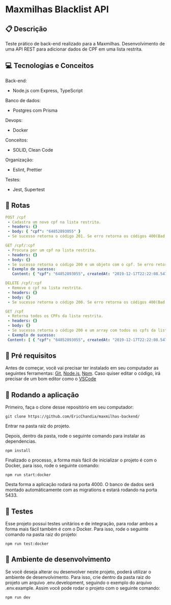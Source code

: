 # Maxmilhas Blacklist API


##  :clipboard: Descrição
Teste prático de back-end realizado para a Maxmilhas. Desenvolvimento de uma API REST para adicionar dados de CPF em uma lista restrita. 


## :computer:	 Tecnologias e Conceitos

Back-end:
- Node.js com Express, TypeScript

Banco de dados:
- Postgres com Prisma

Devops:
- Docker

Conceitos:
- SOLID, Clean Code

Organização: 
- Eslint, Prettier

Testes:
- Jest, Supertest


## :rocket: Rotas

  
   ```yml
POST /cpf
    - Cadastra um novo cpf na lista restrita.
    - headers: {}
    - body: { "cpf": "64852893055" }
    - Se sucesso retorna o código 201. Se erro retorna os códigos 400(Bad Request) ou 409(Conflict);
```

   ```yml
GET /cpf/:cpf
    - Procura por um cpf na lista restrita.
    - headers: {}
    - body: {}
    - Se sucesso retorna o código 200 e um objeto com o cpf. Se erro retorna os códigos 400(Bad Request) ou 404(Not Found);
    - Exemplo de sucesso:
      Content: { "cpf": "64852893055", createdAt: "2019-12-17T22:22:08.547Z"}
```

   ```yml
DELETE /cpf/:cpf
    - Remove o cpf na lista restrita.
    - headers: {}
    - body: {}
    - Se sucesso retorna o código 200. Se erro retorna os códigos 400(Bad Request) ou 404(Not Found);
```

   ```yml
GET /cpf
    - Retorna todos os CPFs da lista restrita.
    - headers: {}
    - body: {}
    - Se sucesso retorna o código 200 e um array com todos os cpfs da lista restrita. Se não houver nenhum cpf retorna um array vazio. Se erro retorna o código 400 400(Bad Request).
    - Exemplo de sucesso:
    Content: [ { "cpf": "64852893055", createdAt: "2019-12-17T22:22:08.547Z"} ]
```

## :rocket: Pré requisitos
Antes de começar, você vai precisar ter instalado em seu computador as seguintes ferramentas:
[Git](https://git-scm.com), [Node.js](https://nodejs.org/en/), [Npm](https://www.npmjs.com/).
Caso quiser editar o código, irá precisar de um bom editor como o [VSCode](https://code.visualstudio.com/)


## 🏁 Rodando a aplicação
Primeiro, faça o clone desse repositório em seu computador:

```
git clone https://github.com/EricChandia/maxmilhas-backend/
```

Entrar na pasta raiz do projeto.


Depois, dentro da pasta, rode o seguinte comando para instalar as dependencias.

```
npm install
```

Finalizado o processo, a forma mais fácil de inicializar o projeto é com o Docker, para isso, rode o seguinte comando:
```
npm run start:docker
```

Desta forma a aplicação rodará na porta 4000. O banco de dados será montado automáticamente com as migrations e estará rodando na porta 5433.


## 🔭 Testes
Esse projeto possui testes unitários e de integração, para rodar ambos a forma mais fácil também é com o Docker. Para isso, rode o seguinte comando na pasta raiz do projeto:
```
npm run test:docker
```

## 💬 Ambiente de desenvolvimento
Se você deseja alterar ou desenvolver neste projeto, poderá utilizar o ambiente de desenvolvimento. Para isso, crie dentro da pasta raiz do projeto um arquivo .env.development, seguindo o exemplo do arquivo .env.example. Assim você pode rodar o projeto com o seguinte comando:
```
npm run dev
```
